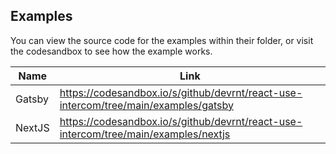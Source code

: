 ## Examples

You can view the source code for the examples within their folder, or visit the codesandbox to see how the example works.

| Name                                    | Link                                                                                 |
| --------------------------------------- | ------------------------------------------------------------------------------------ |
| Gatsby                                  | https://codesandbox.io/s/github/devrnt/react-use-intercom/tree/main/examples/gatsby                                                  |
| NextJS                   | https://codesandbox.io/s/github/devrnt/react-use-intercom/tree/main/examples/nextjs                 |

